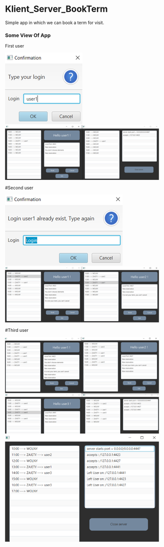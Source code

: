 # Klient_Server_BookTerm

Simple app in which we can book a term for visit. 

### Some View Of App

First user

![img](/photo1.png)
![img](/photo2.png)

#Second user

![img](/photo3.png)
![img](/photo4.png)

#Third user

![img](/photo5.png)
![img](/photo6.png)
